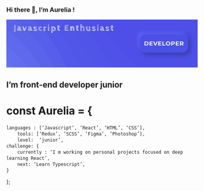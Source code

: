 ### Hi there 👋, I’m Aurelia !

![Cover](https://github.com/aureliasegarra/aureliasegarra/blob/main/img/cover.png)

## I’m front-end developer junior

# const Aurelia = {
	languages : [‘Javascript’, ‘React’, ‘HTML’, ‘CSS’],
        tools: [‘Redux’, ’SCSS’, ‘Figma’, ‘Photoshop’],
        level:  ‘junior’,
	challenge: {
		currently : ‘I m working on personal projects focused on deep learning React’,
		next: ‘Learn Typescript’,
	}
};
















